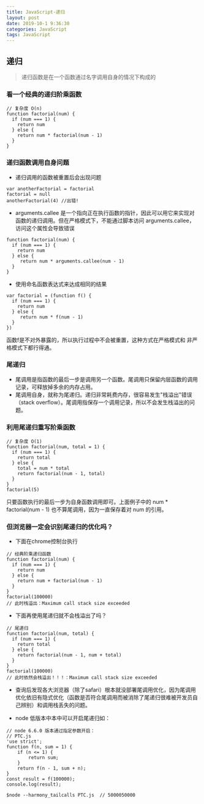 ```yaml
---
title: JavaScript-递归
layout: post
date: 2019-10-1 9:36:30
categories: JavaScript
tags: JavaScript
---
```

## 递归
>递归函数是在一个函数通过名字调用自身的情况下构成的

### 看一个经典的递归阶乘函数
```
// 复杂度 O(n)
function factorial(num) {
  if (num === 1) {
    return num
  } else {
    return num * factorial(num - 1)
  }
}
```

### 递归函数调用自身问题
* 递归调用的函数被重置后会出现问题
```
var anotherFactorial = factorial
factorial = null
anotherFactorial(4) //出错!
```

* arguments.callee 是一个指向正在执行函数的指针，因此可以用它来实现对函数的递归调用。但在严格模式下，不能通过脚本访问 arguments.callee，访问这个属性会导致错误
```
function factorial(num) {
  if (num === 1) {
    return num
  } else {
     return num * arguments.callee(num - 1)
  }
}
```

* 使用命名函数表达式来达成相同的结果
```
var factorial = (function f() {
  if (num === 1) {
    return num
  } else {
     return num * f(num - 1)
  }
})
```
函数f是不对外暴露的，所以执行过程中不会被重置，这种方式在严格模式和 非严格模式下都行得通。

### 尾递归
* 尾调用是指函数的最后一步是调用另一个函数。尾调用只保留内层函数的调用记录，可释放掉多余的内存占用。
* 尾调用自身，就称为尾递归。递归非常耗费内存，很容易发生"栈溢出"错误（stack overflow）。尾调用指保存一个调用记录，所以不会发生栈溢出的问题。

### 利用尾递归重写阶乘函数
```
// 复杂度 O(1)
function factorial(num, total = 1) {
  if (num === 1) {
    return total
  } else {
    total = num * total
    return factorial(num - 1, total)
  }
}
factorial(5)
```
只要函数执行的最后一步为自身函数调用即可。上面例子中的 num * factorial(num - 1) 也不算尾调用，因为一直保存着对 num 的引用。

### 但浏览器一定会识别尾递归的优化吗？

* 下面在chrome控制台执行
```
// 经典阶乘递归函数
function factorial(num) {
  if (num === 1) {
    return num
  } else {
    return num + factorial(num - 1)
  }
}
factorial(100000)
// 此时栈溢出：Maximum call stack size exceeded
```
* 下面再使用尾递归就不会栈溢出了吗？
```
// 尾递归
function factorial(num, total) {
  if (num === 1) {
    return total
  } else {
    return factorial(num - 1, num + total)
  }
}
factorial(100000)
// 此时依然会栈溢出！！！：Maximum call stack size exceeded
```
* 查询后发现各大浏览器（除了safari）根本就没部署尾调用优化，因为尾调用优化依旧有隐式优化（函数是否符合尾调用而被消除了尾递归很难被开发员自己辨别）和调用栈丢失的问题。

* node 低版本中本中可以开启尾递归如：
```
// node 6.6.0 版本通过指定参数开启：
// PTC.js
'use strict';
function f(n, sum = 1) {
    if (n <= 1) {
        return sum;
    }
    return f(n - 1, sum + n);
}
const result = f(100000);
console.log(result);

$node --harmony_tailcalls PTC.js  // 5000050000
```
